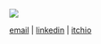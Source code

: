 ![](https://i.hizliresim.com/5b89fdx.png)

[email](mailto:aeyazc@gmail.com) | [linkedin](https://www.linkedin.com/in/aeyzc/) | [itchio](https://aeyzc.itch.io/) 

